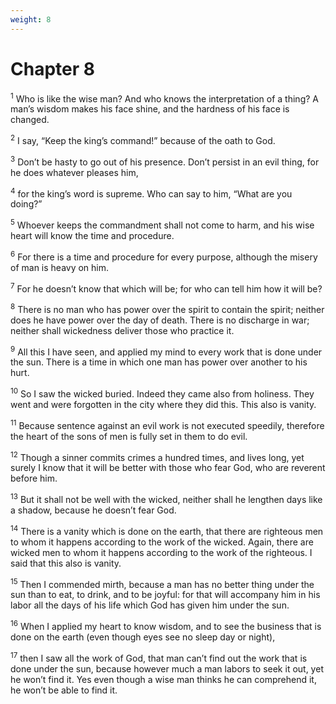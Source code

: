 ```yaml
---
weight: 8
---
```


# Chapter 8

<sup>1</sup> Who is like the wise man? And who knows the interpretation of a thing? A man’s wisdom makes his face shine, and the hardness of his face is changed. 

<sup>2</sup> I say, “Keep the king’s command!” because of the oath to God. 

<sup>3</sup> Don’t be hasty to go out of his presence. Don’t persist in an evil thing, for he does whatever pleases him, 

<sup>4</sup> for the king’s word is supreme. Who can say to him, “What are you doing?” 

<sup>5</sup> Whoever keeps the commandment shall not come to harm, and his wise heart will know the time and procedure. 

<sup>6</sup> For there is a time and procedure for every purpose, although the misery of man is heavy on him. 

<sup>7</sup> For he doesn’t know that which will be; for who can tell him how it will be? 

<sup>8</sup> There is no man who has power over the spirit to contain the spirit; neither does he have power over the day of death. There is no discharge in war; neither shall wickedness deliver those who practice it. 

<sup>9</sup> All this I have seen, and applied my mind to every work that is done under the sun. There is a time in which one man has power over another to his hurt. 

<sup>10</sup> So I saw the wicked buried. Indeed they came also from holiness. They went and were forgotten in the city where they did this. This also is vanity. 

<sup>11</sup> Because sentence against an evil work is not executed speedily, therefore the heart of the sons of men is fully set in them to do evil. 

<sup>12</sup> Though a sinner commits crimes a hundred times, and lives long, yet surely I know that it will be better with those who fear God, who are reverent before him. 

<sup>13</sup> But it shall not be well with the wicked, neither shall he lengthen days like a shadow, because he doesn’t fear God. 

<sup>14</sup> There is a vanity which is done on the earth, that there are righteous men to whom it happens according to the work of the wicked. Again, there are wicked men to whom it happens according to the work of the righteous. I said that this also is vanity. 

<sup>15</sup> Then I commended mirth, because a man has no better thing under the sun than to eat, to drink, and to be joyful: for that will accompany him in his labor all the days of his life which God has given him under the sun. 

<sup>16</sup> When I applied my heart to know wisdom, and to see the business that is done on the earth (even though eyes see no sleep day or night), 

<sup>17</sup> then I saw all the work of God, that man can’t find out the work that is done under the sun, because however much a man labors to seek it out, yet he won’t find it. Yes even though a wise man thinks he can comprehend it, he won’t be able to find it. 


